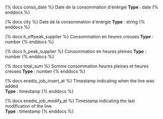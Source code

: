 {% docs conso_date %}
Date de la consommation d'énèrgie
**Type** : date
{% enddocs %}

{% docs city %}
Date de la consommation d'énèrgie
**Type** : string
{% enddocs %}

{% docs h_offpeak_supplier %}
Consommation en heures creuses
**Type** : number
{% enddocs %}

{% docs h_peak_supplier %}
Consommation en heures pleines
**Type** : number
{% enddocs %}

{% docs total_sum %}
Somme consommation heures pleines et heures creuses
**Type** : number
{% enddocs %}

{% docs enedis_job_insert_at %}
Timestamp indicating when the line was added  
**Type** : timestamp
{% enddocs %}

{% docs enedis_job_modify_at %}
Timestamp indicating the last modification of the line  
**Type** : timestamp
{% enddocs %}



